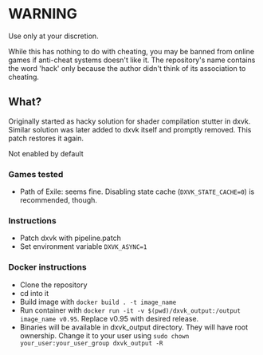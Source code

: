 # WARNING
Use only at your discretion.

While this has nothing to do with cheating, you may be banned from online games if anti-cheat systems doesn't like it.
The repository's name contains the word 'hack' only because the author didn't think of its association to cheating.

## What?
Originally started as hacky solution for shader compilation stutter in dxvk. Similar solution was later added to dxvk itself and promptly
removed. This patch restores it again.

Not enabled by default

### Games tested

* Path of Exile: seems fine. Disabling state cache (`DXVK_STATE_CACHE=0`) is recommended, though.

### Instructions

* Patch dxvk with pipeline.patch
* Set environment variable `DXVK_ASYNC=1`

### Docker instructions

* Clone the repository
* cd into it
* Build image with `docker build . -t image_name`
* Run container with `docker run -it -v $(pwd)/dxvk_output:/output image_name v0.95`. Replace v0.95 with desired release.
* Binaries will be available in dxvk_output directory. They will have root ownership. Change it to your user using `sudo chown your_user:your_user_group dxvk_output -R`

